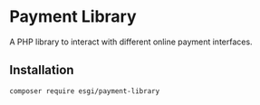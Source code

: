 # Payment Library

A PHP library to interact with different online payment interfaces.

## Installation

```bash
composer require esgi/payment-library
